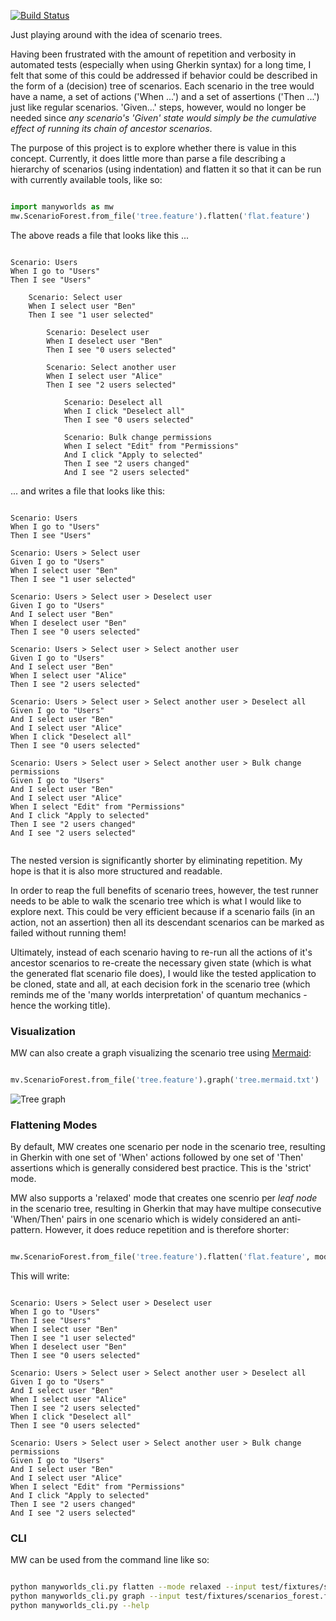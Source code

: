 [![Build Status](https://travis-ci.com/ingoweiss/manyworlds.svg?branch=master)](https://travis-ci.com/ingoweiss/manyworlds)

Just playing around with the idea of scenario trees.

Having been frustrated with the amount of repetition and verbosity in automated tests (especially when using Gherkin syntax) for a long time, I felt that some of this could be addressed if behavior could be described in the form of a (decision) tree of scenarios. Each scenario in the tree would have a name, a set of actions ('When ...') and a set of assertions ('Then ...') just like regular scenarios. 'Given...' steps, however, would no longer be needed since *any scenario's 'Given' state would simply be the cumulative effect of running its chain of ancestor scenarios*.

The purpose of this project is to explore whether there is value in this concept. Currently, it does little more than parse a file describing a hierarchy of scenarios (using indentation) and flatten it so that it can be run with currently available tools, like so:

```python

import manyworlds as mw
mw.ScenarioForest.from_file('tree.feature').flatten('flat.feature')

```

The above reads a file that looks like this ...

```Cucumber

Scenario: Users
When I go to "Users"
Then I see "Users"

    Scenario: Select user
    When I select user "Ben"
    Then I see "1 user selected"

        Scenario: Deselect user
        When I deselect user "Ben"
        Then I see "0 users selected"
    
        Scenario: Select another user
        When I select user "Alice"
        Then I see "2 users selected"
    
            Scenario: Deselect all
            When I click "Deselect all"
            Then I see "0 users selected"
        
            Scenario: Bulk change permissions
            When I select "Edit" from "Permissions"
            And I click "Apply to selected"
            Then I see "2 users changed"
            And I see "2 users selected"
```

... and writes a file that looks like this:

```Cucumber

Scenario: Users
When I go to "Users"
Then I see "Users"

Scenario: Users > Select user
Given I go to "Users"
When I select user "Ben"
Then I see "1 user selected"

Scenario: Users > Select user > Deselect user
Given I go to "Users"
And I select user "Ben"
When I deselect user "Ben"
Then I see "0 users selected"

Scenario: Users > Select user > Select another user
Given I go to "Users"
And I select user "Ben"
When I select user "Alice"
Then I see "2 users selected"

Scenario: Users > Select user > Select another user > Deselect all
Given I go to "Users"
And I select user "Ben"
And I select user "Alice"
When I click "Deselect all"
Then I see "0 users selected"

Scenario: Users > Select user > Select another user > Bulk change permissions
Given I go to "Users"
And I select user "Ben"
And I select user "Alice"
When I select "Edit" from "Permissions"
And I click "Apply to selected"
Then I see "2 users changed"
And I see "2 users selected"
    
```

The nested version is significantly shorter by eliminating repetition. My hope is that it is also more structured and readable. 

In order to reap the full benefits of scenario trees, however, the test runner needs to be able to walk the scenario tree which is what I would like to explore next. This could be very efficient because if a scenario fails (in an action, not an assertion) then all its descendant scenarios can be marked as failed without running them!

Ultimately, instead of each scenario having to re-run all the actions of it's ancestor scenarios to re-create the necessary given state (which is what the generated flat scenario file does), I would like the tested application to be cloned, state and all, at each decision fork in the scenario tree (which reminds me of the 'many worlds interpretation' of quantum mechanics - hence the working title).

### Visualization

MW can also create a graph visualizing the scenario tree using [Mermaid](https://mermaid-js.github.io/mermaid/#/):

```python

mv.ScenarioForest.from_file('tree.feature').graph('tree.mermaid.txt')

```
 
  ![Tree graph](https://mermaid.ink/img/eyJjb2RlIjoiZ3JhcGggVERcbjAoVXNlcnMpXG4wIC0tPiAzKFNlbGVjdCB1c2VyKVxuMyAtLT4gNihEZXNlbGVjdCB1c2VyKVxuMyAtLT4gOShTZWxlY3QgYW5vdGhlciB1c2VyKVxuOSAtLT4gMTIoRGVzZWxlY3QgYWxsKVxuOSAtLT4gMTUoQnVsayBjaGFuZ2UgcGVybWlzc2lvbnMpXG5cdCIsIm1lcm1haWQiOnsidGhlbWUiOiJkZWZhdWx0In0sInVwZGF0ZUVkaXRvciI6ZmFsc2V9 "Title")

### Flattening Modes

By default, MW creates one scenario per node in the scenario tree, resulting in Gherkin with one set of 'When' actions followed by one set of 'Then' assertions which is generally considered best practice. This is the 'strict' mode.

MW also supports a 'relaxed' mode that creates one scenrio per _leaf node_ in the scenario tree, resulting in Gherkin that may have multipe consecutive 'When/Then' pairs in one scenario which is widely considered an anti-pattern. However, it does reduce repetition and is therefore shorter:

```python

mw.ScenarioForest.from_file('tree.feature').flatten('flat.feature', mode='relaxed')

```

This will write:

```Cucumber

Scenario: Users > Select user > Deselect user
When I go to "Users"
Then I see "Users"
When I select user "Ben"
Then I see "1 user selected"
When I deselect user "Ben"
Then I see "0 users selected"

Scenario: Users > Select user > Select another user > Deselect all
Given I go to "Users"
And I select user "Ben"
When I select user "Alice"
Then I see "2 users selected"
When I click "Deselect all"
Then I see "0 users selected"

Scenario: Users > Select user > Select another user > Bulk change permissions
Given I go to "Users"
And I select user "Ben"
And I select user "Alice"
When I select "Edit" from "Permissions"
And I click "Apply to selected"
Then I see "2 users changed"
And I see "2 users selected"

```

### CLI

MW can be used from the command line like so:

```bash

python manyworlds_cli.py flatten --mode relaxed --input test/fixtures/scenarios_forest.feature --output test/out/scenarios_flat_relaxed.feature
python manyworlds_cli.py graph --input test/fixtures/scenarios_forest.feature --output test/out/scenarios.mermaid.txt
python manyworlds_cli.py --help

```

